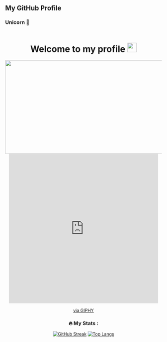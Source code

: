 ## My GitHub Profile

### Unicorn 👋
 <div id="header" align="center">
 
  <img src="https://komarev.com/ghpvc/?username=AdrijaDhar&style=flat-square&color=blue" alt=""/>
  <h1>
  Welcome to my profile
  <img src="https://media.giphy.com/media/hvRJCLFzcasrR4ia7z/giphy.gif" width="30px"/>
</h1>
<div align="center">
  <img src="https://giphy.com/embed/DsIiN6pX74mlhmNjeZ/hiphy.gif" width="600" height="300"/>
</div>
 <iframe src="https://giphy.com/embed/DsIiN6pX74mlhmNjeZ" width="480" height="480" frameBorder="0" class="giphy-embed" allowFullScreen></iframe><p><a href="https://giphy.com/gifs/DsIiN6pX74mlhmNjeZ">via GIPHY</a></p>



### :fire: My Stats :
[![GitHub Streak](http://github-readme-streak-stats.herokuapp.com?user=SattwikMaiti&theme=dark&background=000000)](https://git.io/streak-stats)
[![Top Langs](https://github-readme-stats.vercel.app/api/top-langs/?username=SattwikMaiti&layout=compact&theme=vision-friendly-dark)](https://github.com/SattwikMaiti/github-readme-stats)



<!-- GitHub Profile Widget Start -->

<!-- GitHub Profile Widget End -->
